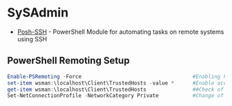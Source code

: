 # SySAdmin

- [Posh-SSH](https://github.com/darkoperator/Posh-SSH) - PowerShell Module for automating tasks on remote systems using SSH 

## PowerShell Remoting Setup
````powershell
Enable-PSRemoting -Force                                    #Enabling PSRemoting
set-item wsman:\localhost\Client\TrustedHosts -value *      #Enable access from all IPs (not ideal in a work environment)
get-item wsman:\localhost\Client\TrustedHosts               ##Check of TrustedHosts
Set-NetConnectionProfile -NetworkCategory Private           #Change of network profile
````
